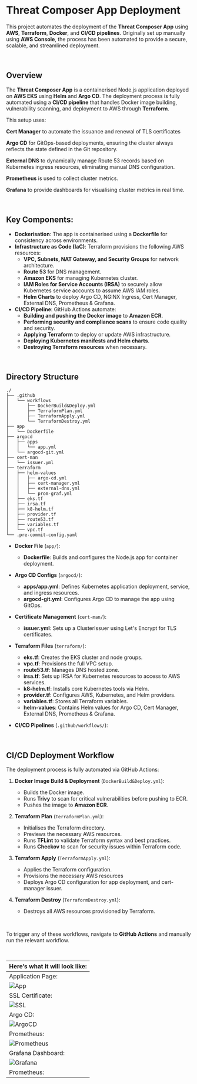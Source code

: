 # Threat Composer App Deployment

This project automates the deployment of the **Threat Composer App** using **AWS**, **Terraform**, **Docker**, and **CI/CD pipelines**. Originally set up manually using **AWS Console**, the process has been automated to provide a secure, scalable, and streamlined deployment.

<br>

## Overview

The **Threat Composer App** is a containerised Node.js application deployed on **AWS EKS** using **Helm** and **Argo CD**. The deployment process is fully automated using a **CI/CD pipeline** that handles Docker image building, vulnerability scanning, and deployment to AWS through **Terraform**.

This setup uses:

**Cert Manager** to automate the issuance and renewal of TLS certificates

**Argo CD** for GitOps-based deployments, ensuring the cluster always reflects the state defined in the Git repository.

**External DNS** to dynamically manage Route 53 records based on Kubernetes ingress resources, eliminating manual DNS configuration.

**Prometheus** is used to collect cluster metrics.

**Grafana** to provide dashboards for visualising cluster metrics in real time.

<br>

## Key Components:

- **Dockerisation**: The app is containerised using a **Dockerfile** for consistency across environments.
- **Infrastructure as Code (IaC)**: Terraform provisions the following AWS resources:
    - **VPC, Subnets, NAT Gateway, and Security Groups** for network architecture.
    - **Route 53** for DNS management.
    - **Amazon EKS** for managing Kubernetes cluster.
    - **IAM Roles for Service Accounts (IRSA)** to securely allow Kubernetes service accounts to assume AWS IAM roles.
    - **Helm Charts** to deploy Argo CD, NGINX Ingress, Cert Manager, External DNS, Prometheus & Grafana.
- **CI/CD Pipeline**: GitHub Actions automate:
    - **Building and pushing the Docker image** to **Amazon ECR**.
    - **Performing security and compliance scans** to ensure code quality and security.
    - **Applying Terraform** to deploy or update AWS infrastructure.
    - **Deploying Kubernetes manifests and Helm charts**.
    - **Destroying Terraform resources** when necessary.

<br>

## Directory Structure

```
./
├── .github
│   └── workflows
│       ├── DockerBuild&Deploy.yml
│       ├── TerraformPlan.yml
│       ├── TerraformApply.yml
│       └── TerraformDestroy.yml
├── app
│   └── Dockerfile
├── argocd
│   ├── apps
│   │   └── app.yml
│   └── argocd-git.yml
├── cert-man
│   └── issuer.yml
├── terraform
│   ├── helm-values
│   │   ├── argo-cd.yml
│   │   ├── cert-manager.yml
│   │   ├── external-dns.yml
│   │   └── prom-graf.yml
│   ├── eks.tf
│   ├── irsa.tf
│   ├── k8-helm.tf
│   ├── provider.tf
│   ├── route53.tf
│   ├── variables.tf
│   └── vpc.tf
└── .pre-commit-config.yaml

```

- **Docker File** (`app/`):
    - **Dockerfile**: Builds and configures the Node.js app for container deployment.

- **Argo CD Configs** (`argocd/`):
    - **apps/app.yml**: Defines Kubernetes application deployment, service, and ingress resources.
    - **argocd-git.yml**: Configures Argo CD to manage the app using GitOps.

- **Certificate Management** (`cert-man/`):
    - **issuer.yml**: Sets up a ClusterIssuer using Let's Encrypt for TLS certificates.

- **Terraform Files** (`terraform/`):
    - **eks.tf**: Creates the EKS cluster and node groups.
    - **vpc.tf**: Provisions the full VPC setup.
    - **route53.tf**: Manages DNS hosted zone.
    - **irsa.tf**: Sets up IRSA for Kubernetes resources to access to AWS services.
    - **k8-helm.tf**: Installs core Kubernetes tools via Helm.
    - **provider.tf**: Configures AWS, Kubernetes, and Helm providers.
    - **variables.tf**: Stores all Terraform variables.
    - **helm-values**: Contains Helm values for Argo CD, Cert Manager, External DNS, Prometheus & Grafana.

- **CI/CD Pipelines** (`.github/workflows/`):

<br>


## CI/CD Deployment Workflow

The deployment process is fully automated via GitHub Actions:

1. **Docker Image Build & Deployment** (`DockerBuild&Deploy.yml`):
    - Builds the Docker image.
    - Runs **Trivy** to scan for critical vulnerabilities before pushing to ECR.
    - Pushes the image to **Amazon ECR**.

2. **Terraform Plan** (`TerraformPlan.yml`):
    - Initialises the Terraform directory.
    - Previews the necessary AWS resources.
    - Runs **TFLint** to validate Terraform syntax and best practices.
    - Runs **Checkov** to scan for security issues within Terraform code.

3. **Terraform Apply** (`TerraformApply.yml`):
    - Applies the Terraform configuration.
    - Provisions the necessary AWS resources
    - Deploys Argo CD configuration for app deployment, and cert-manager issuer.

4. **Terraform Destroy** (`TerraformDestroy.yml`):
    - Destroys all AWS resources provisioned by Terraform.

<br>

To trigger any of these workflows, navigate to **GitHub Actions** and manually run the relevant workflow.

<br>

|Here’s what it will look like:|
|-------|
|Application Page:|
| ![App](https://raw.githubusercontent.com/JunedConnect/lab-eks-project/main/images/App%20Page.png) |
|SSL Certificate:|
| ![SSL](https://raw.githubusercontent.com/JunedConnect/lab-eks-project/main/images/SSL%20Certificate.png) |
|Argo CD:|
| ![ArgoCD](https://raw.githubusercontent.com/JunedConnect/lab-eks-project/main/images/ArgoCD%20Page.png) |
|Prometheus:|
| ![Prometheus](https://raw.githubusercontent.com/JunedConnect/lab-eks-project/main/images/Prometheus%20Page.png) |
|Grafana Dashboard:|
| ![Grafana](https://raw.githubusercontent.com/JunedConnect/lab-eks-project/main/images/Grafana%20Dashboard%20.png) |
|Prometheus:|
